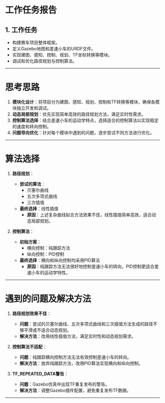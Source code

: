 # 工作任务报告

## 1. 工作任务
- 构建赛车项目整体框架。
- 定义Gazebo地图和差速小车的URDF文件。
- 实现建图、感知、控制、规划、TF坐标转换等模块。
- 调试和优化路径规划与控制算法。

---

# 思考思路

1. **模块化设计**：将项目分为建图、感知、规划、控制和TF转换等模块，确保各模块独立开发和调试。
2. **动态局部规划**：优先实现简单高效的路径规划方法，满足实时性需求。
3. **控制算法选择**：结合差速小车的运动学特点，选择适合的控制算法以实现稳定的速度和转向控制。
4. **问题导向优化**：针对每个模块中遇到的问题，逐步尝试不同方法进行优化。

---

# 算法选择

1. **路径规划**：
   - **尝试的算法**：
     - 贝塞尔曲线
     - 五次多项式曲线
     - 三次插值
   - **最终选择**：线性插值
     - **原因**：上述复杂曲线拟合方法效果不佳，线性插值简单高效，适合动态局部规划。

2. **控制算法**：
   - **初始方案**：
     - 横向控制：纯跟踪方法
     - 纵向控制：PID控制
   - **最终选择**：横向和纵向控制均采用PID算法
     - **原因**：纯跟踪方法无法很好地控制差速小车的转向，PID控制更适合差速小车的运动学特性。

---

# 遇到的问题及解决方法

1. **路径规划效果不佳**：
   - **问题**：尝试的贝塞尔曲线、五次多项式曲线和三次插值方法生成的路径不够平滑或不适合动态规划。
   - **解决方法**：改用线性插值方法，满足实时性和动态规划需求。

2. **控制算法不适配**：
   - **问题**：纯跟踪横向控制方法无法有效控制差速小车的转向。
   - **解决方法**：放弃纯跟踪方法，改用PID算法实现横向和纵向控制。

3. **TF_REPEATED_DATA警告**：
   - **问题**：Gazebo仿真中出现TF重复发布的警告。
   - **解决方法**：调整Gazebo插件配置，避免重复发布TF数据。

---